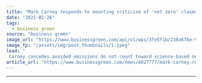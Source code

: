 ```yaml
---
title: "Mark Carney responds to mounting criticism of 'net zero' claims"
date: "2021-02-26"
tags: 
  - business green
source: "business green"
image_url: "https://www.businessgreen.com/api/v1/wps/3fe5f1b/238a67be-9f5f-491e-b6a0-e2ab2f4365fc/2/mark-carney-2016-3-185x114.jpeg"
image_fp: "/assets/img/post_thumbnails/1.jpeg"
lead: "
 Carney concedes avoided emissions do not count toward science-based net zero targets, despite previously claiming asset manager Brookfield is 'net zero today' due to its investments in renewables ..."
article_url: "https://www.businessgreen.com/news/4027777/mark-carney-responds-mounting-criticism-net-zero-claims"
---
```


---
